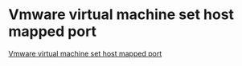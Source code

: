 # Vmware virtual machine set host mapped port
[Vmware virtual machine set host mapped port](https://aiwithcloud.com/2022/09/15/vmware_virtual_machine_set_host_mapped_port/)